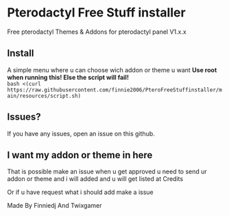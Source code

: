 # Pterodactyl Free Stuff installer
Free pterodactyl Themes & Addons for pterodactyl panel V1.x.x

  
  
## Install
A simple menu where u can choose wich addon or theme u want
**Use root when running this! Else the script will fail!**  
`bash <(curl https://raw.githubusercontent.com/finnie2006/PteroFreeStuffinstaller/main/resources/script.sh)`

## Issues?
If you have any issues, open an issue on this github.

## I want my addon or theme in here
That is possible make an issue when u get approved u need to send ur addon or theme and i will added and u will get listed at Credits

Or if u have request what i should add make a issue


Made By Finniedj And Twixgamer

